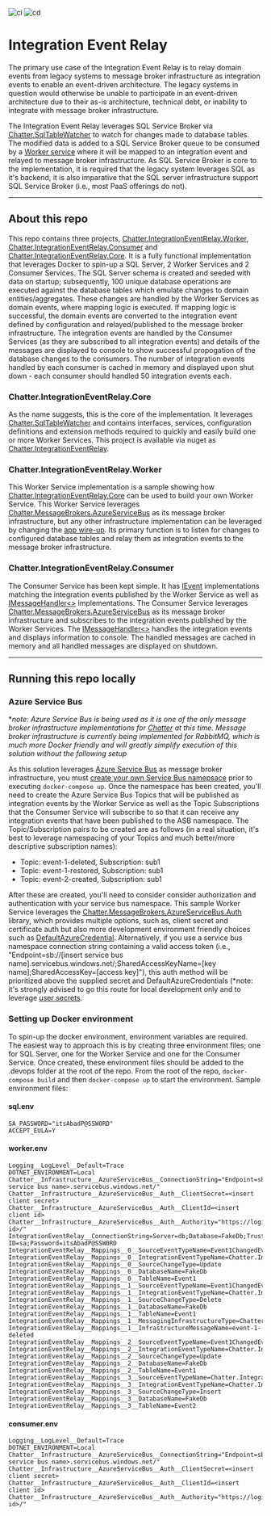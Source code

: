 
![ci](https://github.com/brenpike/Chatter.IntegrationEventRelay/actions/workflows/ci.yml/badge.svg)
![cd](https://github.com/brenpike/Chatter.IntegrationEventRelay/actions/workflows/cd.yml/badge.svg)

# Integration Event Relay

The primary use case of the Integration Event Relay is to relay domain events from legacy systems to message broker infrastructure as integration events to enable an event-driven architecture. The legacy systems in question would otherwise be unable to participate in an event-driven architecture due to their as-is architecture, technical debt, or inability to integrate with message broker infrastructure.

The Integration Event Relay leverages SQL Service Broker via [Chatter.SqlTableWatcher](https://github.com/brenpike/Chatter/tree/master/src/Chatter.SqlTableWatcher) to watch for changes made to database tables. The modified data is added to a SQL Service Broker queue to be consumed by a [Worker service](https://github.com/brenpike/Chatter.IntegrationEventRelay/tree/main/Chatter.IntegrationEventRelay.Worker) where it will be mapped to an integration event and relayed to message broker infrastructure. As SQL Service Broker is core to the implementation, it is required that the legacy system leverages SQL as it's backend, it is also imparative that the SQL server infrastructure support SQL Service Broker (i.e., most PaaS offerings do not).

---

## About this repo

This repo contains three projects, [Chatter.IntegrationEventRelay.Worker](https://github.com/brenpike/Chatter.IntegrationEventRelay/tree/main/Chatter.IntegrationEventRelay.Worker), [Chatter.IntegrationEventRelay.Consumer](https://github.com/brenpike/Chatter.IntegrationEventRelay/tree/main/Chatter.IntegrationEventRelay.Consumer) and [Chatter.IntegrationEventRelay.Core](https://github.com/brenpike/Chatter.IntegrationEventRelay/tree/main/Chatter.IntegrationEventRelay.Core). It is a fully functional implementation that leverages Docker to spin-up a SQL Server, 2 Worker Services and 2 Consumer Services. The SQL Server schema is created and seeded with data on startup; subsequently, 100 unique database operations are executed against the database tables which emulate changes to domain entities/aggregates. These changes are handled by the Worker Services as domain events, where mapping logic is executed. If mapping logic is successful, the domain events are converted to the integration event defined by configuration and relayed/published to the message broker infrastructure. The integration events are handled by the Consumer Services (as they are subscribed to all integration events) and details of the messages are displayed to console to show successful propogation of the database changes to the consumers. The number of integration events handled by each consumer is cached in memory and displayed upon shut down - each consumer should handled 50 integration events each.

### Chatter.IntegrationEventRelay.Core

As the name suggests, this is the core of the implementation. It leverages [Chatter.SqlTableWatcher](https://github.com/brenpike/Chatter/tree/master/src/Chatter.SqlTableWatcher) and contains interfaces, services, configuration definitions and extension methods required to quickly and easily build one or more Worker Services. This project is available via nuget as [Chatter.IntegrationEventRelay](https://www.nuget.org/packages/Chatter.IntegrationEventRelay/).

### Chatter.IntegrationEventRelay.Worker

This Worker Service implementation is a sample showing how [Chatter.IntegrationEventRelay.Core](https://github.com/brenpike/Chatter.IntegrationEventRelay/tree/main/Chatter.IntegrationEventRelay.Core) can be used to build your own Worker Service. This Worker Service leverages [Chatter.MessageBrokers.AzureServiceBus](https://github.com/brenpike/Chatter/tree/master/src/Chatter.MessageBrokers.AzureServiceBus) as its message broker infrastructure, but any other infrastructure implementation can be leveraged by changing the [app wire-up](https://github.com/brenpike/Chatter.IntegrationEventRelay/blob/main/Chatter.IntegrationEventRelay.Worker/src/Program.cs). Its primary function is to listen for changes to configured database tables and relay them as integration events to the message broker infrastructure.

### Chatter.IntegrationEventRelay.Consumer

The Consumer Service has been kept simple. It has [IEvent](https://github.com/brenpike/Chatter/blob/master/src/Chatter.CQRS/src/Chatter.CQRS/Events/IEvent.cs) implementations matching the integration events published by the Worker Service as well as [IMessageHandler<>](https://github.com/brenpike/Chatter/blob/master/src/Chatter.CQRS/src/Chatter.CQRS/IMessageHandler.cs) implementations. The Consumer Service leverages [Chatter.MessageBrokers.AzureServiceBus](https://github.com/brenpike/Chatter/tree/master/src/Chatter.MessageBrokers.AzureServiceBus) as its message broker infrastructure and subscribes to the integration events published by the Worker Services. The [IMessageHandler<>](https://github.com/brenpike/Chatter/blob/master/src/Chatter.CQRS/src/Chatter.CQRS/IMessageHandler.cs) handles the integration events and displays information to console. The handled messages are cached in memory and all handled messages are displayed on shutdown.

---

## Running this repo locally

### Azure Service Bus

**note: Azure Service Bus is being used as it is one of the only message broker infrastructure implementations for [Chatter](https://github.com/brenpike/Chatter) at this time. Message broker infrastructure is currently being implemented for RabbitMQ, which is much more Docker friendly and will greatly simplify execution of this solution without the following setup*

As this solution leverages [Azure Service Bus](https://docs.microsoft.com/en-us/azure/service-bus-messaging/service-bus-messaging-overview) as message broker infrastructure, you must [create your own Service Bus namepsace](https://docs.microsoft.com/en-us/azure/service-bus-messaging/service-bus-dotnet-how-to-use-topics-subscriptions) prior to executing `docker-compose up`. Once the namespace has been created, you'll need to create the Azure Service Bus Topics that will be published as integration events by the Worker Service as well as the Topic Subscriptions that the Consumer Service will subscribe to so that it can receive any integration events that have been published to the ASB namespace. The Topic/Subscription pairs to be created are as follows (in a real situation, it's best to leverage namespacing of your Topics and much better/more descriptive subscription names):

- Topic: event-1-deleted, Subscription: sub1
- Topic: event-1-restored, Subscription: sub1
- Topic: event-2-created, Subscription: sub1

After these are created, you'll need to consider consider authorization and authentication with your service bus namespace. This sample Worker Service leverages the [Chatter.MessageBrokers.AzureServiceBus.Auth](https://github.com/brenpike/Chatter/tree/master/src/Chatter.MessageBrokers.AzureServiceBus.Auth) library, which provides multiple options, such as, client secret and certificate auth but also more development environment friendly choices such as [DefaultAzureCredential](https://docs.microsoft.com/en-us/dotnet/api/azure.identity.defaultazurecredential?view=azure-dotnet). Alternatively, if you use a service bus namespace connection string containing a valid access token (i.e., "Endpoint=sb://[insert service bus name].servicebus.windows.net/;SharedAccessKeyName=[key name];SharedAccessKey=[access key]"), this auth method will be prioritized above the supplied secret and DefaultAzureCredentials (*note: it's strongly advised to go this route for local development only and to leverage [user secrets](https://docs.microsoft.com/en-us/aspnet/core/security/app-secrets?view=aspnetcore-6.0&tabs=windows).

### Setting up Docker environment

To spin-up the docker environment, environment variables are required. The easiest way to approach this is by creating three environment files; one for SQL Server, one for the Worker Service and one for the Consumer Service. Once created, these environment files should be added to the .devops folder at the root of the repo.  From the root of the repo, `docker-compose build` and then `docker-compose up` to start the environment. Sample environment files:

#### sql.env

```text
SA_PASSWORD="itsAbadP@SSW0RD"
ACCEPT_EULA=Y
```

#### worker.env

```text
Logging__LogLevel__Default=Trace
DOTNET_ENVIRONMENT=Local
Chatter__Infrastructure__AzureServiceBus__ConnectionString="Endpoint=sb://<insert service bus name>.servicebus.windows.net/"
Chatter__Infrastructure__AzureServiceBus__Auth__ClientSecret=<insert client secret>
Chatter__Infrastructure__AzureServiceBus__Auth__ClientId=<insert client id>
Chatter__Infrastructure__AzureServiceBus__Auth__Authority="https://login.microsoftonline.com/<tenant id>/"
IntegrationEventRelay__ConnectionString=Server=db;Database=FakeDb;Trusted_Connection=false;User ID=sa;Password=itsAbadP@SSW0RD
IntegrationEventRelay__Mappings__0__SourceEventTypeName=Event1ChangedEvent
IntegrationEventRelay__Mappings__0__IntegrationEventTypeName=Chatter.IntegrationEventRelay.Worker.Aggregates.Event1.IntegrationEvents.Event1RestoredEvent
IntegrationEventRelay__Mappings__0__SourceChangeType=Update
IntegrationEventRelay__Mappings__0__DatabaseName=FakeDb
IntegrationEventRelay__Mappings__0__TableName=Event1
IntegrationEventRelay__Mappings__1__SourceEventTypeName=Event1ChangedEvent
IntegrationEventRelay__Mappings__1__IntegrationEventTypeName=Chatter.IntegrationEventRelay.Worker.Aggregates.Event1.IntegrationEvents.Event1DeletedEvent
IntegrationEventRelay__Mappings__1__SourceChangeType=Delete
IntegrationEventRelay__Mappings__1__DatabaseName=FakeDb
IntegrationEventRelay__Mappings__1__TableName=Event1
IntegrationEventRelay__Mappings__1__MessagingInfrastructureType=Chatter.Infrastructure.AzureServiceBus
IntegrationEventRelay__Mappings__1__InfrastructureMessageName=event-1-deleted
IntegrationEventRelay__Mappings__2__SourceEventTypeName=Event1ChangedEvent
IntegrationEventRelay__Mappings__2__IntegrationEventTypeName=Chatter.IntegrationEventRelay.Worker.Aggregates.Event1.IntegrationEvents.Event1DeletedEvent
IntegrationEventRelay__Mappings__2__SourceChangeType=Update
IntegrationEventRelay__Mappings__2__DatabaseName=FakeDb
IntegrationEventRelay__Mappings__2__TableName=Event1
IntegrationEventRelay__Mappings__3__SourceEventTypeName=Chatter.IntegrationEventRelay.Worker.Aggregates.Event2.SourceEvents.Event2ChangedEvent
IntegrationEventRelay__Mappings__3__IntegrationEventTypeName=Chatter.IntegrationEventRelay.Worker.Aggregates.Event2.IntegrationEvents.Event2CreatedEvent
IntegrationEventRelay__Mappings__3__SourceChangeType=Insert
IntegrationEventRelay__Mappings__3__DatabaseName=FakeDb
IntegrationEventRelay__Mappings__3__TableName=Event2
```

#### consumer.env

```text
Logging__LogLevel__Default=Trace
DOTNET_ENVIRONMENT=Local
Chatter__Infrastructure__AzureServiceBus__ConnectionString="Endpoint=sb://<insert service bus name>.servicebus.windows.net/"
Chatter__Infrastructure__AzureServiceBus__Auth__ClientSecret=<insert client secret>
Chatter__Infrastructure__AzureServiceBus__Auth__ClientId=<insert client id>
Chatter__Infrastructure__AzureServiceBus__Auth__Authority="https://login.microsoftonline.com/<tenant id>/"
```